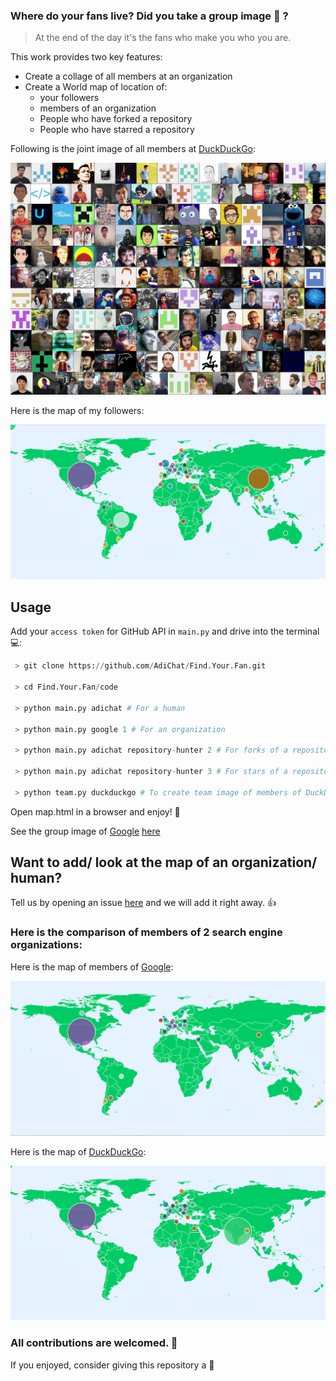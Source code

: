 ### Where do your fans live? Did you take a group image :camera_flash: ?

> At the end of the day it's the fans who make you who you are.

This work provides two key features:
* Create a collage of all members at an organization
* Create a World map of location of:
   * your followers
   * members of an organization
   * People who have forked a repository
   * People who have starred a repository

Following is the joint image of all members at [DuckDuckGo](https://github.com/duckduckgo):

![alt text](https://github.com/AdiChat/Find.Your.Fan/blob/master/data/images/duckduckgo.jpg "@DuckDuckGo")


Here is the map of my followers:

![alt text](https://github.com/AdiChat/Find.Your.Fan/blob/master/data/%40adichat/followers_of_adichat.png "Fans of @adichat")

## Usage

Add your `access token` for GitHub API in `main.py` and drive into the terminal 💻:

```python
 > git clone https://github.com/AdiChat/Find.Your.Fan.git

 > cd Find.Your.Fan/code

 > python main.py adichat # For a human

 > python main.py google 1 # For an organization

 > python main.py adichat repository-hunter 2 # For forks of a repository

 > python main.py adichat repository-hunter 3 # For stars of a repository

 > python team.py duckduckgo # To create team image of members of DuckDuckGo
```

Open map.html in a browser and enjoy! 🎉 

See the group image of [Google](https://github.com/google) [here](https://github.com/AdiChat/Find.Your.Fan/blob/master/data/images/google.jpg)

## Want to add/ look at the map of an organization/ human?

   Tell us by opening an issue [here](https://github.com/AdiChat/Find.Your.Fan/issues/new) and we will add it right away. 👍

### Here is the comparison of members of 2 search engine organizations: 

Here is the map of members of [Google](https://github.com/google):

![alt text](https://github.com/AdiChat/Find.Your.Fan/blob/master/data/%40google/google.png "Members of @google")

Here is the map of [DuckDuckGo](https://github.com/duckduckgo):

![alt text](https://github.com/AdiChat/Find.Your.Fan/blob/master/data/%40duckduckgo/duckduckgo.png "Members of @duckduckgo")

### All contributions are welcomed. 🍰 

If you enjoyed, consider giving this repository a :star2:


